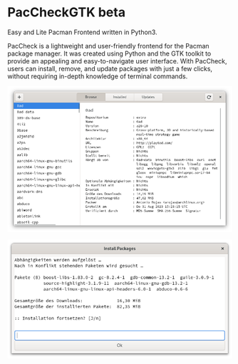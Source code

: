# PacCheckGTK beta
Easy and Lite Pacman Frontend written in Python3.

PacCheck is a lightweight and user-friendly frontend for the Pacman package manager. It was created using Python and the GTK toolkit to provide an appealing and easy-to-navigate user interface. With PacCheck, users can install, remove, and update packages with just a few clicks, without requiring in-depth knowledge of terminal commands.

![Screenshot von meinem Projekt](images/image_paccheck.png)

![Screenshot von meinem Projekt](images/img_install.png)
